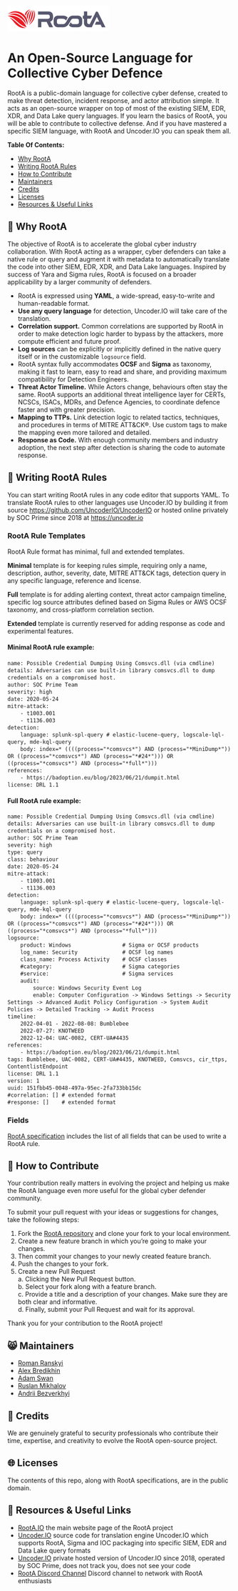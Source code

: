 ![RootA Logo](images/roota_logo_horizontal.png)

# An Open-Source Language for Collective Cyber Defence

RootA is a public-domain language for collective cyber defense, created to make threat detection, incident response, and actor attribution simple. It acts as an open-source wrapper on top of most of the existing SIEM, EDR, XDR, and Data Lake query languages. If you learn the basics of RootA, you will be able to contribute to collective defense. And if you have mastered a specific SIEM language, with RootA and Uncoder.IO you can speak them all.

**Table Of Contents:**

- [Why RootA](#why_roota)
- [Writing RootA Rules](#writing-roota-rules)
- [How to Contribute](#how-to-contribute)
- [Maintainers](#maintainers)
- [Credits](#credits)
- [Licenses](#licenses)
- [Resources & Useful Links](#resources--useful-links)
  
## :smiling_face_with_three_hearts: Why RootA
The objective of RootA is to accelerate the global cyber industry collaboration. With RootA acting as a wrapper, cyber defenders can take a native rule or query and augment it with metadata to automatically translate the code into other SIEM, EDR, XDR, and Data Lake languages. Inspired by success of Yara and Sigma rules, RootA is focused on a broader applicability by a larger community of defenders.

- RootA is expressed using **YAML**, a wide-spread, easy-to-write and human-readable format.
- **Use any query language** for detection, Uncoder.IO will take care of the translation.
- **Correlation support.** Common correlations are supported by RootA in order to make detection logic harder to bypass by the attackers, more compute efficient and future proof.
- **Log sources** can be explicitly or implicitly defined in the native query itself or in the customizable `logsource` field.
- RootA syntax fully accommodates **OCSF** and **Sigma** as taxonomy, making it fast to learn, easy to read and share, and providing maximum compatibility for Detection Engineers.
- **Threat Actor Timeline.** While Actors change, behaviours often stay the same. RootA supports an additional threat intelligence layer for CERTs, NCSCs, ISACs, MDRs, and Defence Agencies, to coordinate defence faster and with greater precision.
- **Mapping to TTPs.** Link detection logic to related tactics, techniques, and procedures in terms of MITRE ATT&CK®. Use custom tags to make the mapping even more tailored and detailed.
- **Response as Code.** With enough community members and industry adoption, the next step after detection is sharing the code to automate response.
  
## :mage: Writing RootA Rules
You can start writing RootA rules in any code editor that supports YAML. 
To translate RootA rules to other languages use Uncoder.IO by building it from source https://github.com/UncoderIO/UncoderIO or hosted online privately by SOC Prime since 2018 at https://uncoder.io

### RootA Rule Templates
RootA Rule format has minimal, full and extended templates.

**Minimal** template is for keeping rules simple, requiring only a name, description, author, severity, date, MITRE ATT&CK tags, detection query in any specific language, reference and license.

**Full** template is for adding alerting context, threat actor campaign timeline, specific log source attributes defined based on Sigma Rules or AWS OCSF taxonomy, and cross-platform correlation section.

**Extended** template is currently reserved for adding response as code and experimental features.

#### Minimal RootA rule example:
```
name: Possible Credential Dumping Using Comsvcs.dll (via cmdline)
details: Adversaries can use built-in library comsvcs.dll to dump credentials on a compromised host.
author: SOC Prime Team
severity: high
date: 2020-05-24
mitre-attack:
    - t1003.001
    - t1136.003
detection:
    language: splunk-spl-query # elastic-lucene-query, logscale-lql-query, mde-kql-query
    body: index=* ((((process="*comsvcs*") AND (process="*MiniDump*")) OR ((process="*comsvcs*") AND (process="*#24*"))) OR ((process="*comsvcs*") AND (process="*full*")))
references: 
    - https://badoption.eu/blog/2023/06/21/dumpit.html
license: DRL 1.1
```

#### Full RootA rule example:
```
name: Possible Credential Dumping Using Comsvcs.dll (via cmdline)
details: Adversaries can use built-in library comsvcs.dll to dump credentials on a compromised host.
author: SOC Prime Team
severity: high
type: query 
class: behaviour
date: 2020-05-24
mitre-attack:
    - t1003.001
    - t1136.003
detection:
    language: splunk-spl-query # elastic-lucene-query, logscale-lql-query, mde-kql-query
    body: index=* ((((process="*comsvcs*") AND (process="*MiniDump*")) OR ((process="*comsvcs*") AND (process="*#24*"))) OR ((process="*comsvcs*") AND (process="*full*")))
logsource:
    product: Windows                # Sigma or OCSF products
    log_name: Security              # OCSF log names
    class_name: Process Activity    # OCSF classes
    #category:                      # Sigma categories
    #service:                       # Sigma services
    audit:
        source: Windows Security Event Log 
        enable: Computer Configuration -> Windows Settings -> Security Settings -> Advanced Audit Policy Configuration -> System Audit Policies -> Detailed Tracking -> Audit Process
timeline:
    2022-04-01 - 2022-08-08: Bumblebee
    2022-07-27: KNOTWEED
    2022-12-04: UAC-0082, CERT-UA#4435
references: 
    - https://badoption.eu/blog/2023/06/21/dumpit.html
tags: Bumblebee, UAC-0082, CERT-UA#4435, KNOTWEED, Comsvcs, cir_ttps, ContentlistEndpoint
license: DRL 1.1
version: 1
uuid: 151fbb45-0048-497a-95ec-2fa733bb15dc
#correlation: [] # extended format
#response: []    # extended format
```

### Fields
[RootA specification](https://github.com/UncoderIO/RootA/blob/main/RootA_Specification.md) includes the list of all fields that can be used to write a RootA rule.

## :cookie: How to Contribute
Your contribution really matters in evolving the project and helping us make the RootA language even more useful for the global cyber defender community.

To submit your pull request with your ideas or suggestions for changes, take the following steps:

1. Fork the [RootA repository](https://github.com/UncoderIO/RootA/tree/main) and clone your fork to your local environment.
2. Create a new feature branch in which you’re going to make your changes.
3. Then commit your changes to your newly created feature branch.
4. Push the changes to your fork.
5. Create a new Pull Request  
    a. Clicking the New Pull Request button.  
    b. Select your fork along with a feature branch.  
    c. Provide a title and a description of your changes. Make sure they are both clear and informative.  
    d. Finally, submit your Pull Request and wait for its approval.  

Thank you for your contribution to the RootA project!

## :smile_cat: Maintainers
- [Roman Ranskyi](https://www.linkedin.com/in/roman-966b91b5/)
- [Alex Bredikhin](https://www.linkedin.com/in/bredikhin/)
- [Adam Swan](https://github.com/acalarch/)
- [Ruslan Mikhalov](https://www.linkedin.com/in/rmikhalov/)
- [Andrii Bezverkhyi](https://www.linkedin.com/in/andriimb/)

## :clap: Credits
We are genuinely grateful to security professionals who contribute their time, expertise, and creativity to evolve the RootA open-source project.

## :globe_with_meridians: Licenses
The contents of this repo, along with RootA specifications, are in the public domain.

## :book: Resources & Useful Links
- [RootA.IO](https://roota.io/) the main website page of the RootA project 
- [Uncoder.IO](https://github.com/UncoderIO/UncoderIO/) source code for translation engine Uncoder.IO which supports RootA, Sigma and IOC packaging into specific SIEM, EDR and Data Lake query formats
- [Uncoder.IO](https://uncoder.io/) private hosted version of Uncoder.IO since 2018, operated by SOC Prime, does not track you, does not see your code
- [RootA Discord Channel](https://tdm.socprime.com/zeptolink/5IAokHui2iWUHaB8/) Discord channel to network with RootA enthusiasts

